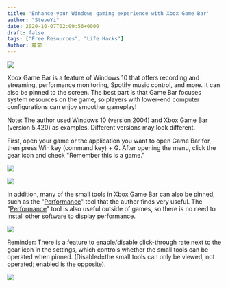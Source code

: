 ```yaml
---
title: 'Enhance your Windows gaming experience with Xbox Game Bar'
author: "SteveYi"
date: 2020-10-07T02:09:56+0000
draft: false
tags: ["Free Resources", "Life Hacks"]
Author: 蘿蔔
---
```


![](https://static-a1.steveyi.net/media/blog/2020100701190250.png)

Xbox Game Bar is a feature of Windows 10 that offers recording and streaming, performance monitoring, Spotify music control, and more. It can also be pinned to the screen. The best part is that Game Bar focuses system resources on the game, so players with lower-end computer configurations can enjoy smoother gameplay!

Note: The author used Windows 10 (version 2004) and Xbox Game Bar (version 5.420) as examples. Different versions may look different.  

First, open your game or the application you want to open Game Bar for, then press Win key (command key) + G. 
After opening the menu, click the gear icon and check "Remember this is a game."

![](https://static-a1.steveyi.net/media/blog/2020100701363231.png)

![](https://static-a1.steveyi.net/media/blog/2020100701404291.png)

In addition, many of the small tools in Xbox Game Bar can also be pinned, such as the "[Performance](https://support.xbox.com/zh-TW/help/friends-social-activity/share-socialize/xbox-game-bar-performance)" tool that the author finds very useful. 
The "[Performance](https://support.xbox.com/zh-TW/help/friends-social-activity/share-socialize/xbox-game-bar-performance)" tool is also useful outside of games, so there is no need to install other software to display performance.

![](https://static-a1.steveyi.net/media/blog/2020100701490590.png)

Reminder: 
There is a feature to enable/disable click-through rate next to the gear icon in the settings, which controls whether the small tools can be operated when pinned. (Disabled=the small tools can only be viewed, not operated; enabled is the opposite).

![](https://static-a1.steveyi.net/media/blog/2020100701584448.png)
